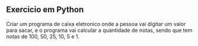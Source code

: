 ## Exercicio em Python

Criar um programa de caixa eletronico onde a pessoa vai digitar um valor para sacar, e o programa vai calcular a quantidade de notas, sendo que tem notas de 100, 50, 25, 10, 5 e 1.
